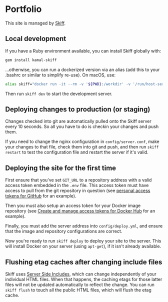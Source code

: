 # Portfolio

This site is managed by [Skiff](https://github.com/basecamp/kamal-skiff).

## Local development

If you have a Ruby environment available, you can install Skiff globally with:

```sh
gem install kamal-skiff
```

...otherwise, you can run a dockerized version via an alias (add this to your .bashrc or similar to simplify re-use). On macOS, use:

```sh
alias skiff="docker run -it --rm -v '${PWD}:/workdir' -v '/run/host-services/ssh-auth.sock:/run/host-services/ssh-auth.sock' -e SSH_AUTH_SOCK='/run/host-services/ssh-auth.sock' -v /var/run/docker.sock:/var/run/docker.sock ghcr.io/basecamp/kamal-skiff:latest"
```

Then run `skiff dev` to start the development server.

## Deploying changes to production (or staging)

Changes checked into git are automatically pulled onto the Skiff server every 10 seconds. So all you have to do is checkin your changes and push them.

If you need to change the nginx configuration in `config/server.conf`, make your changes to that file, check them into git and push, and then run `skiff restart` to test the configuration file and restart the server if it's valid.

## Deploying the site for the first time

First ensure that you've set `GIT_URL` to a repository address with a valid access token embedded in the `.env` file. This access token must have access to pull from the git repository in question (see [personal access tokens for GitHub](https://docs.github.com/en/authentication/keeping-your-account-and-data-secure/managing-your-personal-access-tokens) for an example).

Then you must also setup an access token for your Docker image repository (see [Create and manage access tokens for Docker Hub](https://docs.docker.com/security/for-developers/access-tokens/) for an example).

Finally, you must add the server address into `config/deploy.yml`, and ensure that the image and repository configurations are correct.

Now you're ready to run `skiff deploy` to deploy your site to the server. This will install Docker on your server (using `apt-get`), if it isn't already available.

## Flushing etag caches after changing include files

Skiff uses [Server Side Includes](https://nginx.org/en/docs/http/ngx_http_ssi_module.html), which can change independently of your individual HTML files. When that happens, the caching etags for those latter files will not be updated automatically to reflect the change. You can run `skiff flush` to touch all the public HTML files, which will flush the etag cache.
